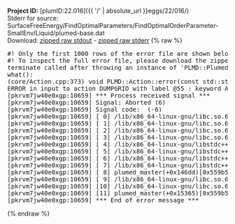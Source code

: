 **Project ID:** [plumID:22.016]({{ '/' | absolute_url }}eggs/22/016/)  
Stderr for source:  SurfaceFreeEnergy/FindOptimalParameters/FindOptimalOrderParameter-SmallEnv/Liquid/plumed-base.dat   
Download: [zipped raw stdout](plumed-base.dat.plumed_master.stdout.txt.zip) - [zipped raw stderr](plumed-base.dat.plumed_master.stderr.txt.zip) 
{% raw %}
<pre>
#! Only the first 1000 rows of the error file are shown below
#! To inspect the full error file, please download the zipped raw stderr file above
terminate called after throwing an instance of 'PLMD::Plumed::ExceptionError'
what():
(core/Action.cpp:373) void PLMD::Action::error(const std::string&) const
ERROR in input to action DUMPGRID with label @55 : keyword ARG is compulsory for this action
[pkrvm7jw40e0xgp:10659] *** Process received signal ***
[pkrvm7jw40e0xgp:10659] Signal: Aborted (6)
[pkrvm7jw40e0xgp:10659] Signal code:  (-6)
[pkrvm7jw40e0xgp:10659] [ 0] /lib/x86_64-linux-gnu/libc.so.6(+0x45330)[0x7f526c645330]
[pkrvm7jw40e0xgp:10659] [ 1] /lib/x86_64-linux-gnu/libc.so.6(pthread_kill+0x11c)[0x7f526c69eb2c]
[pkrvm7jw40e0xgp:10659] [ 2] /lib/x86_64-linux-gnu/libc.so.6(gsignal+0x1e)[0x7f526c64527e]
[pkrvm7jw40e0xgp:10659] [ 3] /lib/x86_64-linux-gnu/libc.so.6(abort+0xdf)[0x7f526c6288ff]
[pkrvm7jw40e0xgp:10659] [ 4] /lib/x86_64-linux-gnu/libstdc++.so.6(+0xa5ff5)[0x7f526caa5ff5]
[pkrvm7jw40e0xgp:10659] [ 5] /lib/x86_64-linux-gnu/libstdc++.so.6(+0xbb0da)[0x7f526cabb0da]
[pkrvm7jw40e0xgp:10659] [ 6] /lib/x86_64-linux-gnu/libstdc++.so.6(_ZSt10unexpectedv+0x0)[0x7f526caa5a55]
[pkrvm7jw40e0xgp:10659] [ 7] /lib/x86_64-linux-gnu/libstdc++.so.6(+0xa5a6f)[0x7f526caa5a6f]
[pkrvm7jw40e0xgp:10659] [ 8] plumed_master(+0x146dd)[0x559b5a73c6dd]
[pkrvm7jw40e0xgp:10659] [ 9] /lib/x86_64-linux-gnu/libc.so.6(+0x2a1ca)[0x7f526c62a1ca]
[pkrvm7jw40e0xgp:10659] [10] /lib/x86_64-linux-gnu/libc.so.6(__libc_start_main+0x8b)[0x7f526c62a28b]
[pkrvm7jw40e0xgp:10659] [11] plumed_master(+0x15365)[0x559b5a73d365]
[pkrvm7jw40e0xgp:10659] *** End of error message ***
</pre>
{% endraw %}
